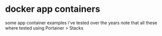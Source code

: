 # docker app containers

some app container examples i've tested over the years
note that all these where tested using Portainer > Stacks

